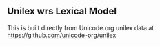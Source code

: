 Unilex wrs Lexical Model
----------------------

This is built directly from Unicode.org unilex data at
https://github.com/unicode-org/unilex
